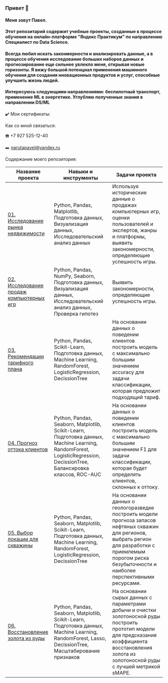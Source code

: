 ### Привет 👋

#### Меня зовут Павел.

#### Этот репозитарий содержит учебные проекты, созданные в процессе обучения на онлайн-платформе "Яндекс Практикум" по направлению Специалист по Data Science.

#### Всегда любил искать законмерности и анализировать данные, а в процессе обучения исследование больших наборов данных и прогнозирование еще сильнее увлекло меня, открывая новые горизонты. Я вижу большой потенциал применения машинного обучения для создания нновационных продуктов и услуг, способные улучшить жизнь людей.

#### Интересуюсь следующими направлениями: беспилотный транспорт, применение ML в энергетике. Углубляю полученные знания в направлении DS/ML

:heavy_check_mark: Мои сертификаты:

Как со мной связаться: 

:phone: +7 927 525-12-40

:black_nib: narutapavel@yandex.ru

Содержание моего репозитория:

| Название проекта | Навыки и инструменты |  Задачи проекта |
| --- | --- | --- |
| [01. Исследование рынка недвижимости](https://github.com/ejay34/yandex_praktikum_projects/blob/main/01.%20Исследование%20рынка%20недвижимости/01.%20Исследование%20рынка%20недвижимости.ipynb) | Python, Pandas, Matplotlib, Подготовка данных, Визуализация данных, Исследовательский анализ данных | Используя исторические данные о продажах компьютерных игр, оценки пользователей и экспертов, жанры и платформы, выявить закономерности, определяющие успешность игры. |
| [02. Исследование продаж компьютерных игр](https://github.com/ejay34/yandex_praktikum_projects/blob/main/02.%20Исследование%20продаж%20компьютерных%20игр/02%20Исследование%20продаж%20компьютерных%20игр.ipynb) | Python, Pandas, NumPy, Seaborn, Подготовка данных, Визуализация данных, Исследовательский анализ данных, Проверка гипотез | Выявить закономерности, определяющие успешность игры. |
| [03. Рекомендации тарифного плана](https://github.com/ejay34/yandex_praktikum_projects/blob/main/03.%20Рекомендации%20тарифного%20плана/03.%20Рекомендации%20тарифного%20плана.ipynb) | Python, Pandas, Scikit-Learn, Подготовка данных, Machine Learning, RandomForest, LogisticRegression, DecissionTree | На основании данных о поведении клиентов построить модель с максимально большим значением accuracy для задачи классификации, которая предложит подходящий тариф. |
| [04. Прогноз оттока клиентов](https://github.com/ejay34/yandex_praktikum_projects/blob/main/04.%20Отток%20клиентов/04.%20Отток%20клиентов.ipynb) | Python, Pandas, Seaborn, Matplotlib, Scikit-Learn, Подготовка данных, Machine Learning, RandomForest, LogisticRegression, DecissionTree, Балансировка классов, ROC-AUC | На основании данных о поведении клиентов построить модель с максимально большим значением F1 для задачи классификации, которая будет определять клиентов, склонных к оттоку. |
| [05. Выбор локации для скважины](https://github.com/ejay34/yandex_praktikum_projects/blob/main/05.%20Выбор%20локации%20для%20скважины/05.%20Выбор%20локации%20для%20скважины.ipynb) | Python, Pandas, Seaborn, Matplotlib, Scikit-Learn, Подготовка данных, Machine Learning, RandomForest, LogisticRegression, DecissionTree | На основании данных о геологоразведке построить модели прогноза запасов нефтяных скважин для регионов, выбрать регион для разработки с приемлемым порогом риска безубыточности и наиболее перспективными ресурсами. |
| [06. Восстановление золота из руды](https://github.com/ejay34/yandex_praktikum_projects/blob/main/06.%20Восстановление%20золота%20из%20руды/06.%20Восстановление%20золота%20из%20руды.ipynb) | Python, Pandas, Seaborn, Matplotlib, Scikit-Learn, Подготовка данных, Machine Learning, RandomForest, Lasso, DecissionTree, Масштабирование признаков | На основании сырых данных с параметрами добычи и очистки золотоносной руды построить прототип модели для предсказания коэффициента восстановления золота из золотоносной руды с лучшей метрикой sMAPE. |
